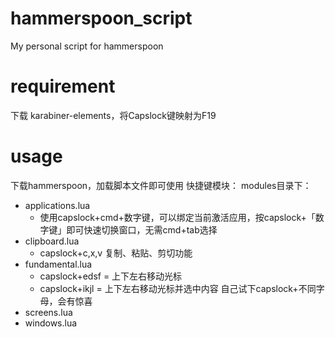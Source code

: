 # hammerspoon_script
My personal script for hammerspoon

# requirement
下载 karabiner-elements，将Capslock键映射为F19

# usage
下载hammerspoon，加载脚本文件即可使用
快捷键模块：
modules目录下：
- applications.lua
  - 使用capslock+cmd+数字键，可以绑定当前激活应用，按capslock+「数字键」即可快速切换窗口，无需cmd+tab选择
- clipboard.lua
  - capslock+c,x,v 复制、粘贴、剪切功能
- fundamental.lua
  - capslock+edsf = 上下左右移动光标
  - capslock+ikjl = 上下左右移动光标并选中内容
  自己试下capslock+不同字母，会有惊喜
- screens.lua
- windows.lua
